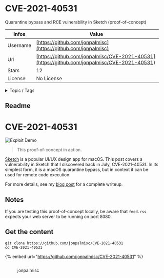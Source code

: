 # CVE-2021-40531

Quarantine bypass and RCE vulnerability in Sketch (proof-of-concept)

| Infos    | Value                                                              |
| -------- | -------------------------------------------------------------------|
| Username | [https://github.com/jonpalmisc](https://github.com/jonpalmisc) |
| Url      | [https://github.com/jonpalmisc/CVE-2021-40531](https://github.com/jonpalmisc/CVE-2021-40531)                                               |
| Stars    | 12                                                          |
| License  | No License                                                        |

<details>

<summary>Topic / Tags</summary>

* cve* macos* sketch

</details>

## Readme

# CVE-2021-40531

![Exploit Demo](https://jonpalmisc.com/assets/img/cve-2021-40531/demo.gif)

> This proof-of-concept in action.

[Sketch](https://www.sketch.com) is a popular UI/UX design app for macOS. This
post covers a vulnerability in Sketch that I discovered back in July,
CVE-2021-40531. In its simplest form, it is a macOS quarantine bypass, but in
context it can be used for remote code execution.

For more details, see my [blog post](https://jonpalmisc.com/2021/11/22/cve-2021-40531)
for a complete writeup.

## Notes

If you are testing this proof-of-concept locally, be aware that `feed.rss`
expects your web server to be running on port 8080.



## Get the content

```
git clone https://github.com/jonpalmisc/CVE-2021-40531
cd CVE-2021-40531
```

{% embed url="https://github.com/jonpalmisc/CVE-2021-40531" %}

<figure><img src="https://avatars.githubusercontent.com/u/41548458?v=4" alt=""><figcaption><p>jonpalmisc</p></figcaption></figure>
